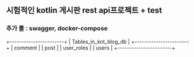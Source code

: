 ## 시험적인 kotlin 게시판 rest api프로젝트 + test

### 추가 툴 : swagger, docker-compose
+-----------------------+
| Tables_in_kot_blog_db |
+-----------------------+
| comment               |
| post                  |
| user_roles            |
| users                 |
+-----------------------+

